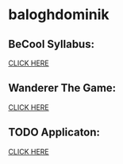 # baloghdominik

## BeCool Syllabus: 
[CLICK HERE](https://github.com/greenfox-academy/becool-syllabus)

## Wanderer The Game: 
[CLICK HERE](https://github.com/baloghdominik/wanderer-java)

## TODO Applicaton:
[CLICK HERE](https://github.com/baloghdominik/todo-app)
